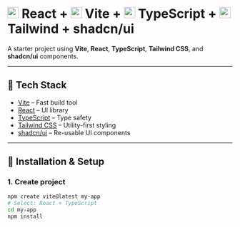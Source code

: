 # <img src="https://upload.wikimedia.org/wikipedia/commons/a/a7/React-icon.svg" alt="React Logo" width="25" /> React + <img src="https://vitejs.dev/logo.svg" alt="Vite Logo" width="25" /> Vite + <img src="https://raw.githubusercontent.com/remojansen/logo.ts/master/ts.png" alt="TypeScript Logo" width="25" /> TypeScript + <img src="https://upload.wikimedia.org/wikipedia/commons/d/d5/Tailwind_CSS_Logo.svg" alt="Tailwind CSS Logo" width="25" /> Tailwind + shadcn/ui

A starter project using **Vite**, **React**, **TypeScript**, **Tailwind CSS**, and **shadcn/ui** components.

---

## 🚀 Tech Stack

- [Vite](https://vitejs.dev/) – Fast build tool  
- [React](https://reactjs.org/) – UI library  
- [TypeScript](https://www.typescriptlang.org/) – Type safety  
- [Tailwind CSS](https://tailwindcss.com/) – Utility-first styling  
- [shadcn/ui](https://ui.shadcn.com/) – Re-usable UI components  

---

## 🧱 Installation & Setup

### 1. Create project

```bash
npm create vite@latest my-app
# Select: React + TypeScript
cd my-app
npm install
